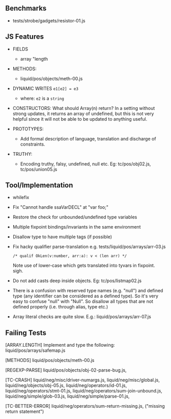 Benchmarks
----------

  - tests/strobe/gadgets/resistor-01.js


JS Features
-----------

  - FIELDS
    - array "length

  - METHODS:
    - liquid/pos/objects/meth-00.js

  - DYNAMIC WRITES `e1[e2] = e3` 
    - where: `e2` is a `string`

  - CONSTRUCTORS: 
      What should Array(n) return?  In a setting without strong updates, it 
      returns an array of undefined, but this is not very helpful since it will 
      not be able to be updated to anything useful.

  - PROTOTYPES:
    - Add formal description of language, translation and discharge of constraints.

  - TRUTHY:
    - Encoding truthy, falsy, undefined, null etc.
      Eg: tc/pos/obj02.js, tc/pos/union05.js


Tool/Implementation
-------------------

  - whilefix

  - Fix "Cannot handle ssaVarDECL" at "var foo;"

  - Restore the check for unbounded/undefined type variables

  - Multiple fixpoint bindings/invariants in the same environment

  - Disallow type to have multiple tags (if possible)

  - Fix hacky qualifier parse-translation e.g. tests/liquid/pos/arrays/arr-03.js
        
        /* qualif OkLen(v:number, arr:a): v < (len arr) */

    Note use of lower-case which gets translated into tyvars in fixpoint. sigh.

  - Do not add casts deep inside objects. Eg: tc/pos/listmap02.js 

  - There is a confusion with reserved type names (e.g. "null") and defined
    type (any identifier can be considered as a defined type). So it's very easy
    to confuse "null" with "Null". So disallow all types that are not defined
    properly (i.e. through alias, type etc.)

  - Array literal checks are quite slow.
      E.g.: liquid/pos/arrays/arr-07.js


Failing Tests 
-------------

[ARRAY.LENGTH]
  Implement and type the following:
    liquid/pos/arrays/safemap.js

[METHODS]
  liquid/pos/objects/meth-00.js

[REGEXP-PARSE]
  liquid/pos/objects/obj-02-parse-bug.js,

[TC-CRASH]
 liquid/neg/misc/driver-numargs.js,
 liquid/neg/misc/global.js,
 liquid/neg/objects/obj-05.js,
 liquid/neg/operators/id-01.js,
 liquid/neg/operators/stmt-01.js,
 liquid/neg/operators/sum-join-unbound.js,
 liquid/neg/simple/glob-03.js,
 liquid/neg/simple/parse-01.js,

[TC-BETTER-ERROR]
 liquid/neg/operators/sum-return-missing.js, ("missing return statement")


